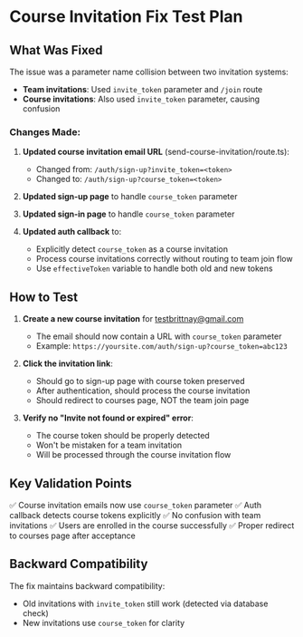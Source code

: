 # Course Invitation Fix Test Plan

## What Was Fixed

The issue was a parameter name collision between two invitation systems:
- **Team invitations**: Used `invite_token` parameter and `/join` route
- **Course invitations**: Also used `invite_token` parameter, causing confusion

### Changes Made:

1. **Updated course invitation email URL** (send-course-invitation/route.ts):
   - Changed from: `/auth/sign-up?invite_token=<token>`
   - Changed to: `/auth/sign-up?course_token=<token>`

2. **Updated sign-up page** to handle `course_token` parameter

3. **Updated sign-in page** to handle `course_token` parameter

4. **Updated auth callback** to:
   - Explicitly detect `course_token` as a course invitation
   - Process course invitations correctly without routing to team join flow
   - Use `effectiveToken` variable to handle both old and new tokens

## How to Test

1. **Create a new course invitation** for testbrittnay@gmail.com
   - The email should now contain a URL with `course_token` parameter
   - Example: `https://yoursite.com/auth/sign-up?course_token=abc123`

2. **Click the invitation link**:
   - Should go to sign-up page with course token preserved
   - After authentication, should process the course invitation
   - Should redirect to courses page, NOT the team join page

3. **Verify no "Invite not found or expired" error**:
   - The course token should be properly detected
   - Won't be mistaken for a team invitation
   - Will be processed through the course invitation flow

## Key Validation Points

✅ Course invitation emails now use `course_token` parameter
✅ Auth callback detects course tokens explicitly
✅ No confusion with team invitations
✅ Users are enrolled in the course successfully
✅ Proper redirect to courses page after acceptance

## Backward Compatibility

The fix maintains backward compatibility:
- Old invitations with `invite_token` still work (detected via database check)
- New invitations use `course_token` for clarity